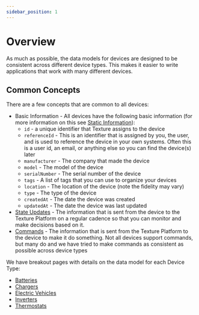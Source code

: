 ```yaml
---
sidebar_position: 1
---
```


# Overview

As much as possible, the data models for devices are designed to be consistent across different device types. This makes it easier to write applications that work with many different devices.

## Common Concepts

There are a few concepts that are common to all devices:
- Basic Information - All devices have the following basic information (for more information on this see [Static Information](/docs/devices/information)):
    - `id` - a unique identifier that Texture assigns to the device
    - `referenceId` - This is an identifier that is assigned by you, the user, and is used to reference the device in your own systems. Often this is a user id, an email, or anything else so you can find the device(s) later
    - `manufacturer` - The company that made the device
    - `model` - The model of the device
    - `serialNumber` - The serial number of the device
    - `tags` - A list of tags that you can use to organize your devices
    - `location` - The location of the device (note the fidelity may vary)
    - `type` - The type of the device
    - `createdAt` - The date the device was created
    - `updatedAt` - The date the device was last updated
- [State Updates](/docs/devices/state-updates) - The information that is sent from the device to the Texture Platform on a regular cadence so that you can monitor and make decisions based on it.
- [Commands](/docs/commands) - The information that is sent from the Texture Platform to the device to make it do something. Not all devices support commands, but many do and we have tried to make commands as consistent as possible across device types

We have breakout pages with details on the data model for each Device Type:
- [Batteries](/docs/devices/data-models/batteries)
- [Chargers](/docs/devices/data-models/chargers)
- [Electric Vehicles](/docs/devices/data-models/vehicles)
- [Inverters](/docs/devices/data-models/inverters)
- [Thermostats](/docs/devices/data-models/thermostats)
